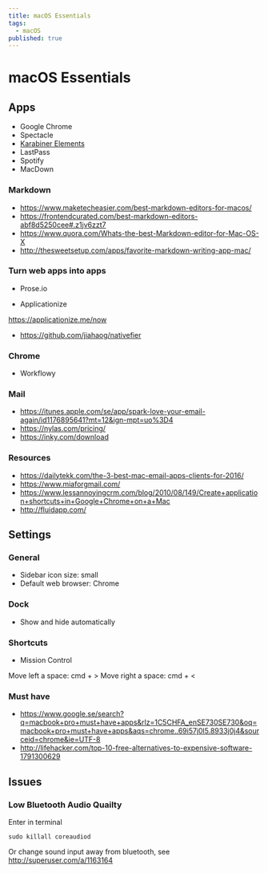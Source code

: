 ```yaml
---
title: macOS Essentials
tags:
  - macOS
published: true
---
```


# macOS Essentials

## Apps

- Google Chrome
- Spectacle
- [Karabiner Elements](https://github.com/tekezo/Karabiner-Elements)
- LastPass
- Spotify
- MacDown

### Markdown

 - https://www.maketecheasier.com/best-markdown-editors-for-macos/
 - https://frontendcurated.com/best-markdown-editors-abf8d5250cee#.z1jv6zzt7
- https://www.quora.com/Whats-the-best-Markdown-editor-for-Mac-OS-X
- http://thesweetsetup.com/apps/favorite-markdown-writing-app-mac/

### Turn web apps into apps

- Prose.io

* Applicationize

https://applicationize.me/now

* https://github.com/jiahaog/nativefier




### Chrome

- Workflowy

### Mail

- https://itunes.apple.com/se/app/spark-love-your-email-again/id1176895641?mt=12&ign-mpt=uo%3D4
- https://nylas.com/pricing/
- https://inky.com/download

### Resources
- https://dailytekk.com/the-3-best-mac-email-apps-clients-for-2016/
- https://www.miaforgmail.com/
- https://www.lessannoyingcrm.com/blog/2010/08/149/Create+application+shortcuts+in+Google+Chrome+on+a+Mac
- http://fluidapp.com/

## Settings

### General 

* Sidebar icon size: small
* Default web browser: Chrome

### Dock

* Show and hide automatically

### Shortcuts

* Mission Control

Move left a space: cmd + >
Move right a space: cmd + <

### Must have
- https://www.google.se/search?q=macbook+pro+must+have+apps&rlz=1C5CHFA_enSE730SE730&oq=macbook+pro+must+have+apps&aqs=chrome..69i57j0l5.8933j0j4&sourceid=chrome&ie=UTF-8
- http://lifehacker.com/top-10-free-alternatives-to-expensive-software-1791300629

## Issues

### Low Bluetooth Audio Quailty

Enter in terminal

    sudo killall coreaudiod
    
Or change sound input away from bluetooth, see http://superuser.com/a/1163164
